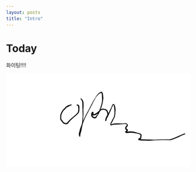 ```yaml
---
layout: posts
title: "Intro"
---
```


# Today

화이팅!!!!

![sign](../images/2023-03-14-first/sign.png)
